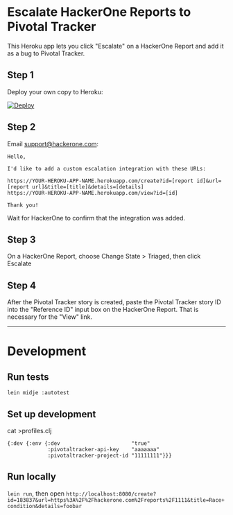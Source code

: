 # Escalate HackerOne Reports to Pivotal Tracker

This Heroku app lets you click "Escalate" on a HackerOne Report and add it as a bug to Pivotal Tracker.

## Step 1

Deploy your own copy to Heroku:

[![Deploy](https://www.herokucdn.com/deploy/button.svg)](https://heroku.com/deploy?template=https://github.com/urbandictionary/hackerone-pivotaltracker)

## Step 2

Email support@hackerone.com:

```
Hello,

I'd like to add a custom escalation integration with these URLs:

https://YOUR-HEROKU-APP-NAME.herokuapp.com/create?id=[report id]&url=[report url]&title=[title]&details=[details]
https://YOUR-HEROKU-APP-NAME.herokuapp.com/view?id=[id]

Thank you!
```

Wait for HackerOne to confirm that the integration was added.

## Step 3

On a HackerOne Report, choose Change State > Triaged, then click Escalate

## Step 4

After the Pivotal Tracker story is created, paste the Pivotal Tracker story ID into the "Reference ID" input box on the HackerOne Report. That is necessary for the "View" link.

---

# Development

## Run tests

`lein midje :autotest`

## Set up development

cat >profiles.clj

```
{:dev {:env {:dev                       "true"
             :pivotaltracker-api-key    "aaaaaaa"
             :pivotaltracker-project-id "11111111"}}}
```

## Run locally

`lein run`, then open `http://localhost:8080/create?id=183837&url=https%3A%2F%2Fhackerone.com%2Freports%2F1111&title=Race+condition&details=foobar`